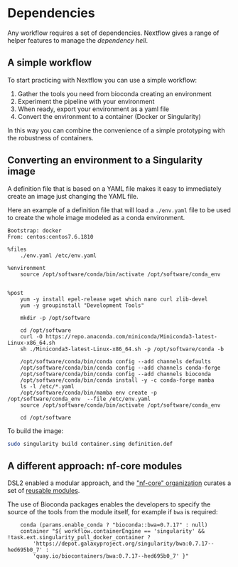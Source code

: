 # Dependencies

Any workflow requires a set of dependencies. 
Nextflow gives a range of helper features to manage the
_dependency hell_.

## A simple workflow

To start practicing with Nextflow you can use a simple workflow:

1. Gather the tools you need from bioconda creating an environment
1. Experiment the pipeline with your environment
1. When ready, export your environment as a yaml file 
1. Convert the environment to a container (Docker or Singularity)

In this way you can combine the convenience of a simple prototyping
with the robustness of containers.

## Converting an environment to a Singularity image

A definition file that is based on a YAML file makes it easy to immediately
create an image just changing the YAML file.

Here an example of a definition file that will load a `./env.yaml` file
to be used to create the whole image modeled as a conda environment.

```singularity
Bootstrap: docker
From: centos:centos7.6.1810

%files
    ./env.yaml /etc/env.yaml

%environment
    source /opt/software/conda/bin/activate /opt/software/conda_env


%post
    yum -y install epel-release wget which nano curl zlib-devel
    yum -y groupinstall "Development Tools"

    mkdir -p /opt/software

    cd /opt/software
    curl -O https://repo.anaconda.com/miniconda/Miniconda3-latest-Linux-x86_64.sh
    sh ./Miniconda3-latest-Linux-x86_64.sh -p /opt/software/conda -b

    /opt/software/conda/bin/conda config --add channels defaults
    /opt/software/conda/bin/conda config --add channels conda-forge
    /opt/software/conda/bin/conda config --add channels bioconda
    /opt/software/conda/bin/conda install -y -c conda-forge mamba
    ls -l /etc/*.yaml
    /opt/software/conda/bin/mamba env create -p /opt/software/conda_env  --file /etc/env.yaml
    source /opt/software/conda/bin/activate /opt/software/conda_env

    cd /opt/software
```

To build the image:
```bash
sudo singularity build container.simg definition.def
```

## A different approach: nf-core modules

DSL2 enabled a modular approach, and the ["nf-core" organization](https://nf-co.re/)
curates a set of [reusable modules](https://github.com/nf-core/modules#readme).

The use of Bioconda packages enables the developers to specify the source of the
tools from the module itself, for example if `bwa` is required:

```nextflow
    conda (params.enable_conda ? "bioconda::bwa=0.7.17" : null)
    container "${ workflow.containerEngine == 'singularity' && !task.ext.singularity_pull_docker_container ?
        'https://depot.galaxyproject.org/singularity/bwa:0.7.17--hed695b0_7' :
        'quay.io/biocontainers/bwa:0.7.17--hed695b0_7' }"
```